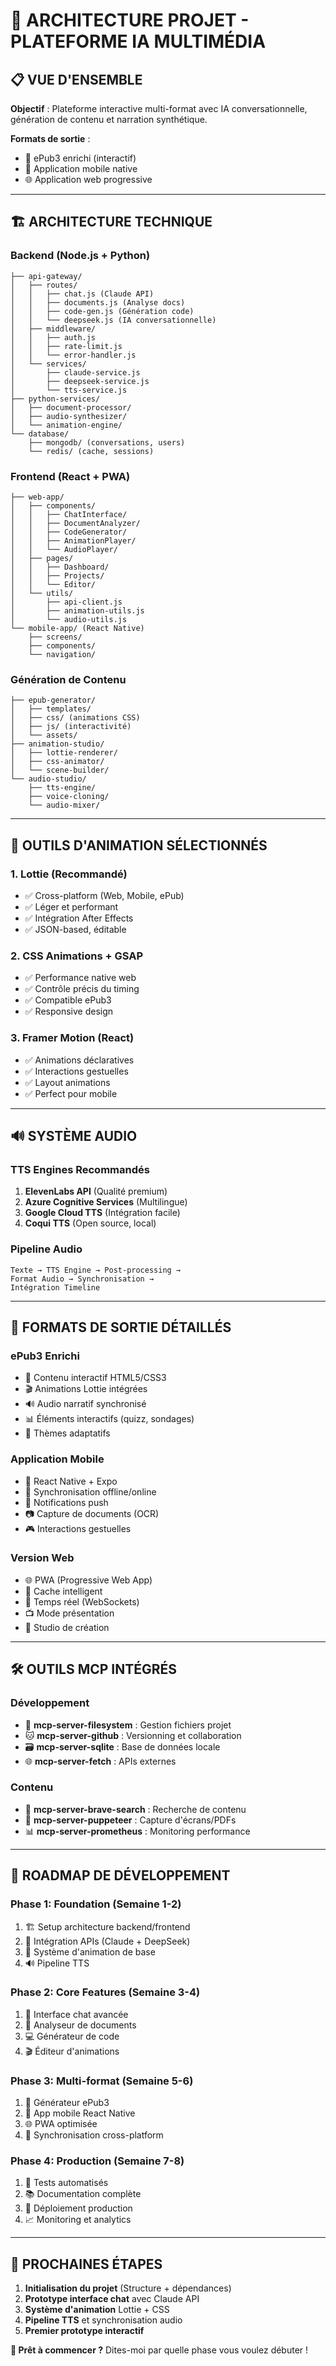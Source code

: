 # 🚀 ARCHITECTURE PROJET - PLATEFORME IA MULTIMÉDIA

## **📋 VUE D'ENSEMBLE**

**Objectif** : Plateforme interactive multi-format avec IA conversationnelle, génération de contenu et narration synthétique.

**Formats de sortie** :
- 📖 ePub3 enrichi (interactif)
- 📱 Application mobile native
- 🌐 Application web progressive

---

## **🏗️ ARCHITECTURE TECHNIQUE**

### **Backend (Node.js + Python)**
```
├── api-gateway/
│   ├── routes/
│   │   ├── chat.js (Claude API)
│   │   ├── documents.js (Analyse docs)
│   │   ├── code-gen.js (Génération code)
│   │   └── deepseek.js (IA conversationnelle)
│   ├── middleware/
│   │   ├── auth.js
│   │   ├── rate-limit.js
│   │   └── error-handler.js
│   └── services/
│       ├── claude-service.js
│       ├── deepseek-service.js
│       └── tts-service.js
├── python-services/
│   ├── document-processor/
│   ├── audio-synthesizer/
│   └── animation-engine/
└── database/
    ├── mongodb/ (conversations, users)
    └── redis/ (cache, sessions)
```

### **Frontend (React + PWA)**
```
├── web-app/
│   ├── components/
│   │   ├── ChatInterface/
│   │   ├── DocumentAnalyzer/
│   │   ├── CodeGenerator/
│   │   ├── AnimationPlayer/
│   │   └── AudioPlayer/
│   ├── pages/
│   │   ├── Dashboard/
│   │   ├── Projects/
│   │   └── Editor/
│   └── utils/
│       ├── api-client.js
│       ├── animation-utils.js
│       └── audio-utils.js
└── mobile-app/ (React Native)
    ├── screens/
    ├── components/
    └── navigation/
```

### **Génération de Contenu**
```
├── epub-generator/
│   ├── templates/
│   ├── css/ (animations CSS)
│   ├── js/ (interactivité)
│   └── assets/
├── animation-studio/
│   ├── lottie-renderer/
│   ├── css-animator/
│   └── scene-builder/
└── audio-studio/
    ├── tts-engine/
    ├── voice-cloning/
    └── audio-mixer/
```

---

## **🎨 OUTILS D'ANIMATION SÉLECTIONNÉS**

### **1. Lottie (Recommandé)**
- ✅ Cross-platform (Web, Mobile, ePub)
- ✅ Léger et performant
- ✅ Intégration After Effects
- ✅ JSON-based, éditable

### **2. CSS Animations + GSAP**
- ✅ Performance native web
- ✅ Contrôle précis du timing
- ✅ Compatible ePub3
- ✅ Responsive design

### **3. Framer Motion (React)**
- ✅ Animations déclaratives
- ✅ Interactions gestuelles
- ✅ Layout animations
- ✅ Perfect pour mobile

---

## **🔊 SYSTÈME AUDIO**

### **TTS Engines Recommandés**
1. **ElevenLabs API** (Qualité premium)
2. **Azure Cognitive Services** (Multilingue)
3. **Google Cloud TTS** (Intégration facile)
4. **Coqui TTS** (Open source, local)

### **Pipeline Audio**
```
Texte → TTS Engine → Post-processing → 
Format Audio → Synchronisation → 
Intégration Timeline
```

---

## **📱 FORMATS DE SORTIE DÉTAILLÉS**

### **ePub3 Enrichi**
- 📖 Contenu interactif HTML5/CSS3
- 🎬 Animations Lottie intégrées
- 🔊 Audio narratif synchronisé
- 📊 Éléments interactifs (quizz, sondages)
- 🎨 Thèmes adaptatifs

### **Application Mobile**
- 📱 React Native + Expo
- 🔄 Synchronisation offline/online
- 🎯 Notifications push
- 📷 Capture de documents (OCR)
- 🎮 Interactions gestuelles

### **Version Web**
- 🌐 PWA (Progressive Web App)
- 💾 Cache intelligent
- 🔄 Temps réel (WebSockets)
- 📺 Mode présentation
- 🎪 Studio de création

---

## **🛠️ OUTILS MCP INTÉGRÉS**

### **Développement**
- 🔧 **mcp-server-filesystem** : Gestion fichiers projet
- 🐱 **mcp-server-github** : Versionning et collaboration
- 🗃️ **mcp-server-sqlite** : Base de données locale
- 🌐 **mcp-server-fetch** : APIs externes

### **Contenu**
- 📝 **mcp-server-brave-search** : Recherche de contenu
- 🎨 **mcp-server-puppeteer** : Capture d'écrans/PDFs
- 📊 **mcp-server-prometheus** : Monitoring performance

---

## **📅 ROADMAP DE DÉVELOPPEMENT**

### **Phase 1: Foundation (Semaine 1-2)**
1. 🏗️ Setup architecture backend/frontend
2. 🔌 Intégration APIs (Claude + DeepSeek)
3. 🎨 Système d'animation de base
4. 🔊 Pipeline TTS

### **Phase 2: Core Features (Semaine 3-4)**
1. 💬 Interface chat avancée
2. 📄 Analyseur de documents
3. 💻 Générateur de code
4. 🎬 Éditeur d'animations

### **Phase 3: Multi-format (Semaine 5-6)**
1. 📖 Générateur ePub3
2. 📱 App mobile React Native
3. 🌐 PWA optimisée
4. 🔄 Synchronisation cross-platform

### **Phase 4: Production (Semaine 7-8)**
1. 🧪 Tests automatisés
2. 📚 Documentation complète
3. 🚀 Déploiement production
4. 📈 Monitoring et analytics

---

## **🎯 PROCHAINES ÉTAPES**

1. **Initialisation du projet** (Structure + dépendances)
2. **Prototype interface chat** avec Claude API
3. **Système d'animation** Lottie + CSS
4. **Pipeline TTS** et synchronisation audio
5. **Premier prototype interactif**

**👋 Prêt à commencer ?** Dites-moi par quelle phase vous voulez débuter !
